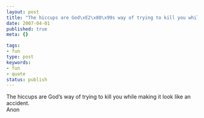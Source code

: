 ```yaml
---
layout: post
title: "The hiccups are God\xE2\x80\x99s way of trying to kill you while making it look like an accident."
date: 2007-04-01
published: true
meta: {}

tags:
- fun
type: post
keywords:
- fun
- quote
status: publish
---
```

The hiccups are God&#8217;s way of trying to kill you while making it look like an accident.<br />Anon
